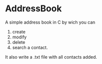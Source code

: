 # AddressBook
A simple address book in C by wich you can
  1) create
  2) modify
  3) delete
  4) search
     a contact.

It also write a .txt file with all contacts added.
